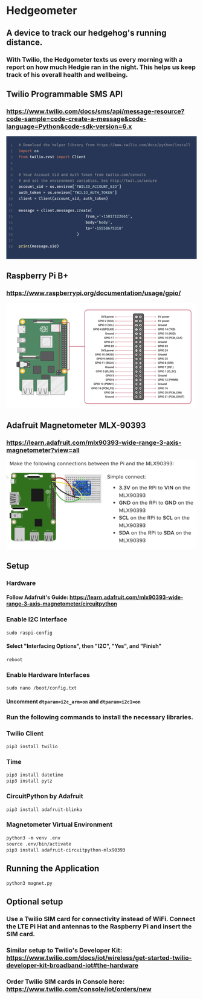 # Hedgeometer
## A device to track our hedgehog's running distance.
### With Twilio, the Hedgometer texts us every morning with a report on how much Hedgie ran in the night. This helps us keep track of his overall health and wellbeing.

## Twilio Programmable SMS API
### https://www.twilio.com/docs/sms/api/message-resource?code-sample=code-create-a-message&code-language=Python&code-sdk-version=6.x

![Create message with Twilio](https://github.com/mugelstad/hedgeometer/blob/main/readme-content/create-message.jpg?raw=true)

## Raspberry Pi B+
### https://www.raspberrypi.org/documentation/usage/gpio/
![Raspberry Pi B+ Pinout](https://github.com/mugelstad/hedgeometer/blob/main/readme-content/raspberryPi-pinout.jpg?raw=true)


## Adafruit Magnetometer MLX-90393
### https://learn.adafruit.com/mlx90393-wide-range-3-axis-magnetometer?view=all
![Raspberry Pi plus Magnetometer Wiring](https://github.com/mugelstad/hedgeometer/blob/main/readme-content/python-wiring.jpg?raw=true)

## Setup
### Hardware
#### Follow Adafruit's Guide: https://learn.adafruit.com/mlx90393-wide-range-3-axis-magnetometer/circuitpython

### Enable I2C Interface
```
sudo raspi-config
```
#### Select "Interfacing Options", then "I2C", "Yes", and "Finish"
```
reboot
```
### Enable Hardware Interfaces
```
sudo nano /boot/config.txt
```
#### Uncomment ```dtparam=i2c_arm=on``` and ```dtparam=i2c1=on```

### Run the following commands to install the necessary libraries.
### Twilio Client
```
pip3 install twilio
```
### Time
```
pip3 install datetime
pip3 install pytz
```
### CircuitPython by Adafruit
```
pip3 install adafruit-blinka
```
### Magnetometer Virtual Environment
```
python3 -m venv .env
source .env/bin/activate
pip3 install adafruit-circuitpython-mlx90393
```
## Running the Application
```
python3 magnet.py
```

## Optional setup
### Use a Twilio SIM card for connectivity instead of WiFi. Connect the LTE Pi Hat and antennas to the Raspberry Pi and insert the SIM card.
### Similar setup to Twilio's Developer Kit: https://www.twilio.com/docs/iot/wireless/get-started-twilio-developer-kit-broadband-iot#the-hardware
### Order Twilio SIM cards in Console here: https://www.twilio.com/console/iot/orders/new
